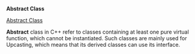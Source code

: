 ****Abstract Class****

[Abstract Class](https://www.scaler.com/topics/cpp/abstract-class-in-cpp/)

**Abstract** class in C++ refer to classes containing at least one pure virtual function, which cannot be instantiated. Such classes are mainly used for Upcasting, which means that its 
derived classes can use its interface.
